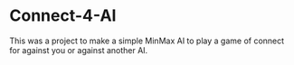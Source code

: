 # Connect-4-AI
This was a project to make a simple MinMax AI to play a game of connect for against you or against another AI.
